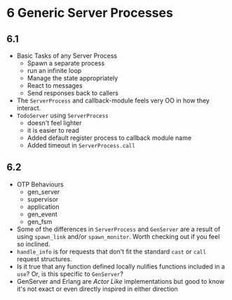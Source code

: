 # 6 Generic Server Processes

## 6.1

* Basic Tasks of any Server Process
  * Spawn a separate process
  * run an infinite loop
  * Manage the state appropriately
  * React to messages
  * Send responses back to callers
* The `ServerProcess` and callback-module feels very OO in how they interact.
* `TodoServer` using `ServerProcess`
  * doesn't feel lighter
  * it is easier to read
  * Added default register process to callback module name
  * Added timeout in `ServerProcess.call`

## 6.2

* OTP Behaviours
  * gen_server
  * supervisor
  * application
  * gen_event
  * gen_fsm
* Some of the differences in `ServerProcess` and `GenServer` are a result of using `spawn_link` and/or `spawn_monitor`. Worth checking out if you feel so inclined.
* `handle_info` is for requests that don't fit the standard `cast` or `call` request structures.
* Is it true that any function defined locally nulifies functions included in a `use`? Or, is this specific to `GenServer`?
* GenServer and Erlang are *Actor Like* implementations but good to know it's not exact or even directly inspired in either direction
